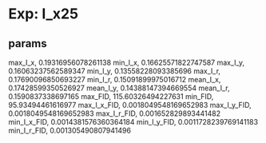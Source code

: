# Exp: I_x25
## params
max_I_x, 0.19316956078261138
min_I_x, 0.16625571822747587
max_I_y, 0.16063237562589347
min_I_y, 0.13558228093385696
max_I_r, 0.17690096850693227
min_I_r, 0.15091899975016712
mean_I_x, 0.17428599350526927
mean_I_y, 0.14388147394669554
mean_I_r, 0.1590837338697165
max_FID, 115.60326494227631
min_FID, 95.93494461616977
max_I_x_FID, 0.0018049548169652983
max_I_y_FID, 0.0018049548169652983
max_I_r_FID, 0.001652829893441482
min_I_x_FID, 0.0014381576360364184
min_I_y_FID, 0.0011728239769141183
min_I_r_FID, 0.001305490807941496

